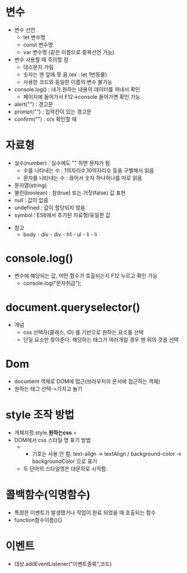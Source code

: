 # 변수

- 변수 선언
  - let 변수명
  - const 변수명
  - var 변수명 (같은 이름으로 중복선언 가능)
- 변수 사용할 때 주의할 점
  - 대소문자 가림
  - 숫자는 맨 앞에 못 옴 (ex : let 1번동물)
  - 사용한 코드와 동일한 이름의 변수 불가능
- console.log() : 내가 원하는 내용의 데이터를 꺼내서 확인
  - 페이지에 들어가서 F12->console 들어가면 확인 가능
- alert("") : 경고문
- prompt("") : 입력칸이 있는 경고문
- confirm("") : o/x 확인할 때

# 자료형

- 실수(number) : 실수에도 "" 하면 문자가 됨
  - 수를 나타내는 수 : 1의자리수,10의자리수 등을 구별해서 읽음
  - 문자를 나타내는 수 : 끊어서 숫자 하나하나를 따로 읽음
- 문자열(string)
- 불린(boolean) : 참(true) 또는 거짓(false) 값 표현
- null : 값이 없음
- undefined : 값이 할당되지 않음
- symbol : ES6에서 추가된 자료형/유일한 값

* 참고
  - body - div - div - h1 - ul - li - li

# console.log()

- 변수에 해당되는 값, 어떤 함수가 호출되는지 F12 누르고 확인 가능
  - console.log("문자취급");

# document.queryselector()

- 개념
  - css 선택자(클래스, iD) 를 기반으로 원하는 요소를 선택
  - 단일 요소만 찾아준다. 해당하는 태그가 여러개일 경우 맨 위의 것을 선택

# Dom

- document 객체로 DOM에 접근(브라우저의 문서에 접근하는 객체)
- 원하는 태그 선택->가지고 놀기

# style 조작 방법

- 개체지정.style.**원하는css** =
- DOM에서 css 스타일 명 표기 방법
    - - 기호는 사용 안 함. 
    text-align → textAlign /  background-color → backgroundColor 으로 표기
    - 두 단어의 스타일명은 대문자로 시작함.

# 콜백함수(익명함수)

- 특정한 이벤트가 발생했거나 작업이 완료 되었을 때 호출되는 함수
- function함수이름(){}

# 이벤트

- 대상.addEventListener("이벤트종류",코드)

